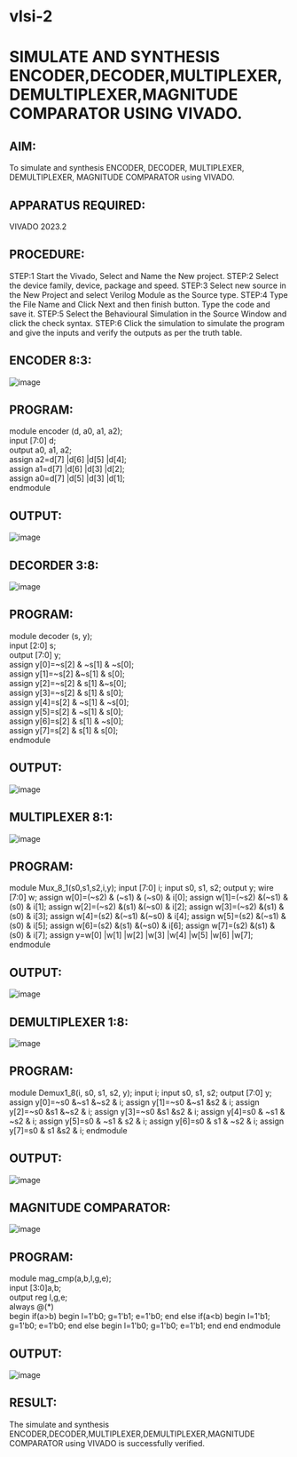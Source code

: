 # vlsi-2
# SIMULATE AND SYNTHESIS ENCODER,DECODER,MULTIPLEXER,DEMULTIPLEXER,MAGNITUDE COMPARATOR USING VIVADO.

## AIM:
To simulate and synthesis ENCODER, DECODER, MULTIPLEXER,
DEMULTIPLEXER, MAGNITUDE COMPARATOR using VIVADO.


 ## APPARATUS REQUIRED: 
 VIVADO 2023.2


 ## PROCEDURE:
STEP:1 Start the Vivado, Select and Name the New project.
STEP:2 Select the device family, device, package and speed.
STEP:3 Select new source in the New Project and select Verilog Module
as the Source type.
STEP:4 Type the File Name and Click Next and then finish button. Type
the code and save it.
STEP:5 Select the Behavioural Simulation in the Source Window and
click the check syntax.
STEP:6 Click the simulation to simulate the program and give the inputs
and verify the outputs as per the truth table.


## ENCODER 8:3:

![image](https://github.com/Gokulnaath03/vlsi-2/assets/167178811/05ff5bc8-333d-44da-8710-93a249edaf79)



## PROGRAM:
 module encoder (d, a0, a1, a2);<br>
 input [7:0] d;<br>
 output a0, a1, a2;<br>
 assign a2=d[7] |d[6] |d[5] |d[4];<br>
 assign a1=d[7] |d[6] |d[3] |d[2];<br>
 assign a0=d[7] |d[5] |d[3] |d[1];<br>
 endmodule


## OUTPUT:

![image](https://github.com/Gokulnaath03/vlsi-2/assets/167178811/39e461d2-021a-4331-a00c-f621c2b5d2e6)


## DECORDER 3:8:

![image](https://github.com/Gokulnaath03/vlsi-2/assets/167178811/10e45252-7c64-4fb1-82b9-0e389a6ff81b)



## PROGRAM:
module decoder (s, y);<br>
input [2:0] s;<br>
output [7:0] y;<br>
assign y[0]=~s[2] & ~s[1] & ~s[0];<br>
assign y[1]=~s[2] &~s[1] & s[0];<br>
assign y[2]=~s[2] & s[1] &~s[0];<br>
assign y[3]=~s[2] & s[1] & s[0];<br>
assign y[4]=s[2] & ~s[1] & ~s[0];<br>
assign y[5]=s[2] & ~s[1] & s[0];<br>
assign y[6]=s[2] & s[1] & ~s[0];<br>
assign y[7]=s[2] & s[1] & s[0];<br>
endmodule


## OUTPUT:

![image](https://github.com/Gokulnaath03/vlsi-2/assets/167178811/625db202-8ec3-4854-a8c0-866bc7def091)



## MULTIPLEXER 8:1:


![image](https://github.com/Gokulnaath03/vlsi-2/assets/167178811/1aad5a53-cd6b-4b29-beb2-1ee33ea376e7)



## PROGRAM:
module Mux_8_1(s0,s1,s2,i,y);
input [7:0] i;
input s0, s1, s2;
output y;
wire [7:0] w;
assign w[0]=(~s2) & (~s1) & (~s0) & i[0];
assign w[1]=(~s2) &(~s1) &(s0) & i[1];
assign w[2]=(~s2) &(s1) &(~s0) & i[2];
assign w[3]=(~s2) &(s1) &(s0) & i[3];
assign w[4]=(s2) &(~s1) &(~s0) & i[4];
assign w[5]=(s2) &(~s1) &(s0) & i[5];
assign w[6]=(s2) &(s1) &(~s0) & i[6];
assign w[7]=(s2) &(s1) &(s0) & i[7];
assign y=w[0] |w[1] |w[2] |w[3] |w[4] |w[5] |w[6] |w[7];
endmodule


## OUTPUT:

![image](https://github.com/Gokulnaath03/vlsi-2/assets/167178811/901d55a8-95ed-4925-9a30-436629c33519)



## DEMULTIPLEXER 1:8:

![image](https://github.com/Gokulnaath03/vlsi-2/assets/167178811/f8462642-e086-4031-9a6b-9253e05332d7)



## PROGRAM:
module Demux1_8(i, s0, s1, s2, y);
input i;
input s0, s1, s2;
output [7:0] y;
assign y[0]=~s0 &~s1 &~s2 & i;
assign y[1]=~s0 &~s1 &s2 & i;
assign y[2]=~s0 &s1 &~s2 & i;
assign y[3]=~s0 &s1 &s2 & i;
assign y[4]=s0 & ~s1 & ~s2 & i;
assign y[5]=s0 & ~s1 & s2 & i;
assign y[6]=s0 & s1 & ~s2 & i;
assign y[7]=s0 & s1 &s2 & i;
endmodule

## OUTPUT:


![image](https://github.com/Gokulnaath03/vlsi-2/assets/167178811/73c224a7-e56c-4864-b819-860e6133571f)


## MAGNITUDE COMPARATOR:

![image](https://github.com/Gokulnaath03/vlsi-2/assets/167178811/bf05f183-62b4-4033-82c5-b90991cb9574)



## PROGRAM:
module mag_cmp(a,b,l,g,e);<br>
input [3:0]a,b;<br>
output reg l,g,e;<br>
always @(*)<br>
begin
if(a>b)
begin
l=1'b0;
g=1'b1;
e=1'b0;
end
else if(a<b)
begin
l=1'b1;
g=1'b0;
e=1'b0;
end
else
begin
l=1'b0;
g=1'b0;
e=1'b1;
end
end
 endmodule


## OUTPUT:

![image](https://github.com/Gokulnaath03/vlsi-2/assets/167178811/de93518e-2703-4a66-b9bd-360405d62f96)



## RESULT:
 The simulate and synthesis ENCODER,DECODER,MULTIPLEXER,DEMULTIPLEXER,MAGNITUDE COMPARATOR using VIVADO is successfully verified.
